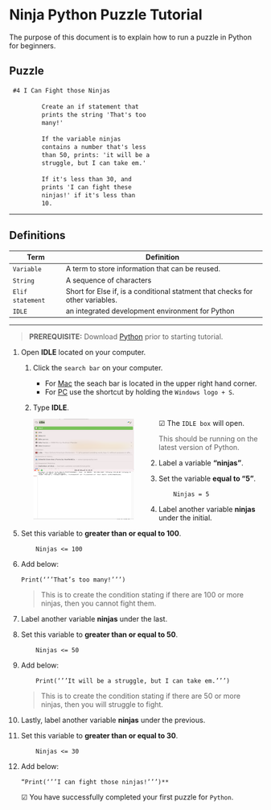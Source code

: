 # Ninja Python Puzzle Tutorial

The purpose of this document is to explain how to run a puzzle in Python for beginners.

## Puzzle

```
 #4 I Can Fight those Ninjas

         Create an if statement that
         prints the string 'That's too
         many!'

         If the variable ninjas
         contains a number that's less
         than 50, prints: 'it will be a
         struggle, but I can take em.'

         If it's less than 30, and
         prints 'I can fight these
         ninjas!' if it's less than
         10.
```

---

## Definitions

| Term             | Definition                                                                    |
| ---------------- | ----------------------------------------------------------------------------- |
| `Variable `      | A term to store information that can be reused.                               |
| `String `        | A sequence of characters                                                      |
| `Elif statement` | Short for Else if, is a conditional statment that checks for other variables. |
| `IDLE`           | an integrated development environment for Python                              |

---

> <b>PREREQUISITE:</b> Download [Python](https://www.python.org/downloads/) prior to starting tutorial.

1.  Open **IDLE** located on your computer.

    1.  Click the `search bar` on your computer.

        - For [Mac](https://support.apple.com/en-asia/guide/mac-help/mchlp1008/mac) the seach bar is located in the upper right hand corner.
        - For [PC](https://support.microsoft.com/en-us/windows/search-for-anything-anywhere-b14cc5bf-c92a-1e73-ea18-2845891e6cc8#:~:text=To%20show%20the%20search%20box,toggle%2Fclear%20Show%20search%20highlights.) use the shortcut by holding the `Windows logo + S`.

    2.  Type **IDLE**.

        <img src="Assets/idle-type.png"
            alt="IDLE Type"
            style="float: left; margin-right: 50px;" 
            width="200" height="100"/>

        &#x2611; The `IDLE box` will open.

        <img src="Assets/idle-shell.png"
            alt="IDLE Type"
            style="float: left; margin-right: 50px;" 
            width="200" height="100"/>

        > This should be running on the latest version of Python.

2.  Label a variable **“ninjas”**.
3.  Set the variable **equal to “5”**.

            Ninjas = 5

4.  Label another variable **ninjas** under the initial.
5.  Set this variable to **greater than or equal to 100**.

            Ninjas <= 100

6.  Add below:

        Print(‘’’That’s too many!’’’)

    > This is to create the condition stating if there are 100 or more ninjas, then you cannot fight them.

7.  Label another variable **ninjas** under the last.
8.  Set this variable to **greater than or equal to 50**.

            Ninjas <= 50

9.  Add below:

            Print(‘’’It will be a struggle, but I can take em.’’’)

    > This is to create the condition stating if there are 50 or more ninjas, then you will struggle to fight.

10. Lastly, label another variable **ninjas** under the previous.
11. Set this variable to **greater than or equal to 30**.

            Ninjas <= 30

12. Add below:

        “Print(‘’’I can fight those ninjas!’’’)**

    &#x2611; You have successfully completed your first puzzle for `Python`.
